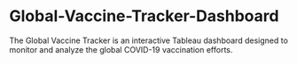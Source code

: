 # Global-Vaccine-Tracker-Dashboard
The Global Vaccine Tracker is an interactive Tableau dashboard designed to monitor and analyze the global COVID-19 vaccination efforts. 
